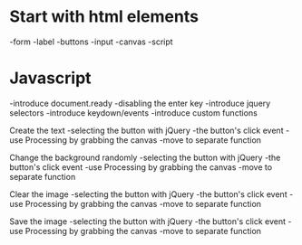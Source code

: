 # Start with html elements
-form
-label
-buttons
-input
-canvas
-script

# Javascript
-introduce document.ready
-disabling the enter key
-introduce jquery selectors
-introduce keydown/events
-introduce custom functions


Create the text
-selecting the button with jQuery
  -the button's click event
  -use Processing by grabbing the canvas
  -move to separate function

Change the background randomly
-selecting the button with jQuery
  -the button's click event
  -use Processing by grabbing the canvas
  -move to separate function

Clear the image
-selecting the button with jQuery
  -the button's click event
  -use Processing by grabbing the canvas
  -move to separate function

Save the image
-selecting the button with jQuery
  -the button's click event
  -use Processing by grabbing the canvas
  -move to separate function